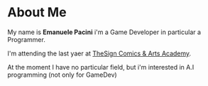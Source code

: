 # About Me

My name is **Emanuele Pacini** i'm a Game Developer in particular a Programmer.

I'm attending the last yaer at [TheSign Comics & Arts Academy](https://thesign.academy/).

At the moment I have no particular field, but i'm interested in A.I programming (not only for GameDev)
